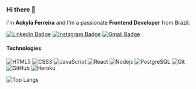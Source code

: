### Hi there 👋

I'm __Ackyla Ferreira__ and I'm a passionate __Frontend Developer__ from Brazil.

[![Linkedin Badge](https://img.shields.io/badge/-ackylabatista-blue?style=flat-square&logo=Linkedin&logoColor=white&link=https://www.linkedin.com/in/ackyla-batista/)](https://www.linkedin.com/in/ackyla-batista/)
[![Instagram Badge](https://img.shields.io/badge/-ackylafb-purple?style=flat-square&logo=instagram&logoColor=white&link=https://instagram.com/ackylafb/)](https://instagram.com/ackylafb)
[![Gmail Badge](https://img.shields.io/badge/-ackylafb@gmail.com-c14438?style=flat-square&logo=Gmail&logoColor=white&link=mailto:ackylafb@gmail.com)](mailto:ackylafb@gmail.com)


#### Technologies

![HTML5](https://img.shields.io/badge/-HTML5-E34F26?style=flat-square&logo=html5&logoColor=white)
![CSS3](https://img.shields.io/badge/-CSS3-1572B6?style=flat-square&logo=css3)
![JavaScript](https://img.shields.io/badge/-JavaScript-black?style=flat-square&logo=javascript)
![React](https://img.shields.io/badge/-React-black?style=flat-square&logo=react)
![Nodejs](https://img.shields.io/badge/-Nodejs-black?style=flat-square&logo=Node.js)
![PostgreSQL](https://img.shields.io/badge/-PostgreSQL-336791?style=flat-square&logo=postgresql)
![Git](https://img.shields.io/badge/-Git-black?style=flat-square&logo=git)
![GitHub](https://img.shields.io/badge/-GitHub-181717?style=flat-square&logo=github)
![Heroku](https://img.shields.io/badge/-Heroku-430098?style=flat-square&logo=heroku)


![Top Langs](https://github-readme-stats.vercel.app/api/top-langs/?username=ackylaf&hide=TeX&layout=compact)

<!--
**AckylaF/AckylaF** is a ✨ _special_ ✨ repository because its `README.md` (this file) appears on your GitHub profile.

Here are some ideas to get you started:

- 🔭 I’m currently working on ...
- 🌱 I’m currently learning ...
- 👯 I’m looking to collaborate on ...
- 🤔 I’m looking for help with ...
- 💬 Ask me about ...
- 📫 How to reach me: ...
- 😄 Pronouns: ...
- ⚡ Fun fact: ...
-->
